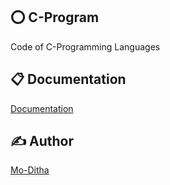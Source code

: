 ## ⭕ C-Program
Code of C-Programming Languages

## 📋 Documentation

[Documentation](https://github.com/Mo-Ditha/C-Program/tree/main/Exercise)

## ✍ Author

[Mo-Ditha](https://github.com/Mo-Ditha)
